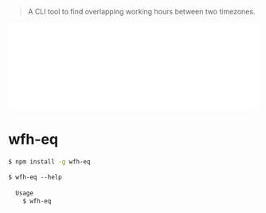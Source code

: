 > A CLI tool to find overlapping working hours between two timezones.

<p align="center">
  <img width="600" src="./example.svg">
</p>

# wfh-eq

```bash
$ npm install -g wfh-eq
```

```
$ wfh-eq --help

  Usage
    $ wfh-eq
```
